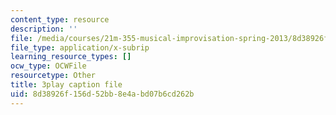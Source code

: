 ```yaml
---
content_type: resource
description: ''
file: /media/courses/21m-355-musical-improvisation-spring-2013/8d38926f156d52bb8e4abd07b6cd262b_u9givSC2M8Y.vtt
file_type: application/x-subrip
learning_resource_types: []
ocw_type: OCWFile
resourcetype: Other
title: 3play caption file
uid: 8d38926f-156d-52bb-8e4a-bd07b6cd262b
---
```

